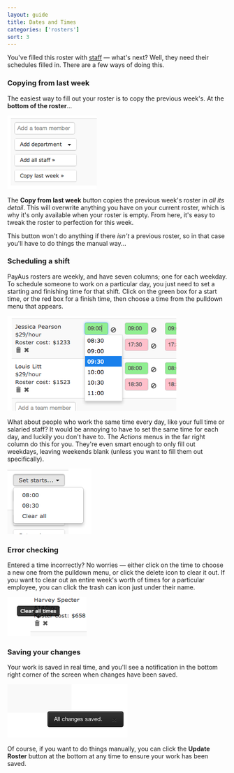 ```yaml
---
layout: guide
title: Dates and Times
categories: ['rosters']
sort: 3
---
```


You've filled this roster with [staff](../user-management/) &mdash; what's next? Well, they need their schedules filled in. There are a few ways of doing this. 

### Copying from last week

The easiest way to fill out your roster is to copy the previous week's. At the **bottom of the roster**...

![Adding staff to your roster](/img/rosters/staff_options.png)

The **Copy from last week** button copies the previous week's roster in *all its detail*. This will overwrite anything you have on your current roster, which is why it's only available when your roster is empty. From here, it's easy to tweak the roster to perfection for this week.

This button won't do anything if there *isn't* a previous roster, so in that case you'll have to do things the manual way...

### Scheduling a shift

PayAus rosters are weekly, and have seven columns; one for each weekday. To schedule someone to work on a particular day, you just need to set a starting and finishing time for that shift. Click on the green box for a start time, or the red box for a finish time, then choose a time from the pulldown menu that appears.

![Choosing a time](/img/rosters/editing_time.png)

What about people who work the same time every day, like your full time or salaried staff? It would be annoying to have to set the same time for each day, and luckily you don't have to. The *Actions* menus in the far right column do this for you. They're even smart enough to only fill out weekdays, leaving weekends blank (unless you want to fill them out specifically).

![Setting bulk start times](/img/rosters/actions_menu.png)

### Error checking

Entered a time incorrectly? No worries &mdash; either click on the time to choose a new one from the pulldown menu, or click the  <i class="icon-ban-circle"> </i> delete icon to clear it out. If you want to clear out an entire week's worth of times for a particular employee, you can click the <i class="icon-trash"> </i> trash can icon just under their name.

![Clearing all times for an employee](/img/rosters/clear_times.png)

### Saving your changes

Your work is saved in real time, and you'll see a notification in the bottom right corner of the screen when changes have been saved.

![Your changes are saved automatically](/img/rosters/all_changes_saved.png)

Of course, if you want to do things manually, you can click the **Update Roster** button at the bottom at any time to ensure your work has been saved.